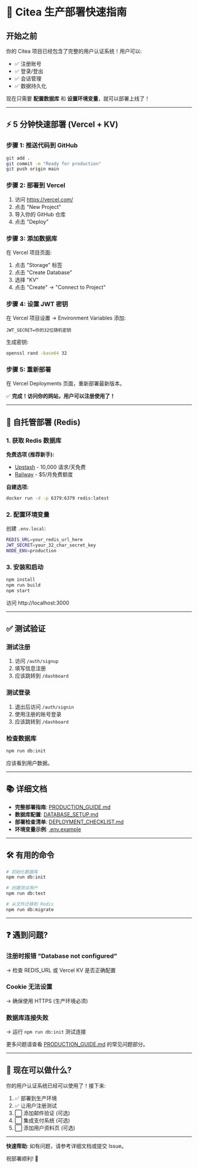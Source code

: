 # 🚀 Citea 生产部署快速指南

## 开始之前

你的 Citea 项目已经包含了完整的用户认证系统！用户可以:
- ✅ 注册账号
- ✅ 登录/登出
- ✅ 会话管理
- ✅ 数据持久化

现在只需要 **配置数据库** 和 **设置环境变量**，就可以部署上线了！

---

## ⚡ 5 分钟快速部署 (Vercel + KV)

### 步骤 1: 推送代码到 GitHub

```bash
git add .
git commit -m "Ready for production"
git push origin main
```

### 步骤 2: 部署到 Vercel

1. 访问 https://vercel.com/
2. 点击 "New Project"
3. 导入你的 GitHub 仓库
4. 点击 "Deploy"

### 步骤 3: 添加数据库

在 Vercel 项目页面:
1. 点击 "Storage" 标签
2. 点击 "Create Database"
3. 选择 "KV" 
4. 点击 "Create" → "Connect to Project"

### 步骤 4: 设置 JWT 密钥

在 Vercel 项目设置 → Environment Variables 添加:

```
JWT_SECRET=你的32位随机密钥
```

生成密钥:
```bash
openssl rand -base64 32
```

### 步骤 5: 重新部署

在 Vercel Deployments 页面，重新部署最新版本。

✅ **完成！访问你的网站，用户可以注册使用了！**

---

## 🔧 自托管部署 (Redis)

### 1. 获取 Redis 数据库

**免费选项 (推荐新手):**
- [Upstash](https://upstash.com/) - 10,000 请求/天免费
- [Railway](https://railway.app/) - $5/月免费额度

**自建选项:**
```bash
docker run -d -p 6379:6379 redis:latest
```

### 2. 配置环境变量

创建 `.env.local`:

```bash
REDIS_URL=your_redis_url_here
JWT_SECRET=your_32_char_secret_key
NODE_ENV=production
```

### 3. 安装和启动

```bash
npm install
npm run build
npm start
```

访问 http://localhost:3000

---

## ✅ 测试验证

### 测试注册
1. 访问 `/auth/signup`
2. 填写信息注册
3. 应该跳转到 `/dashboard`

### 测试登录
1. 退出后访问 `/auth/signin`
2. 使用注册的账号登录
3. 应该跳转到 `/dashboard`

### 检查数据库
```bash
npm run db:init
```

应该看到用户数据。

---

## 📚 详细文档

- **完整部署指南**: [PRODUCTION_GUIDE.md](./PRODUCTION_GUIDE.md)
- **数据库配置**: [DATABASE_SETUP.md](./DATABASE_SETUP.md)
- **部署检查清单**: [DEPLOYMENT_CHECKLIST.md](./DEPLOYMENT_CHECKLIST.md)
- **环境变量示例**: [.env.example](./.env.example)

---

## 🛠️ 有用的命令

```bash
# 初始化数据库
npm run db:init

# 创建测试用户
npm run db:test

# 从文件迁移到 Redis
npm run db:migrate
```

---

## ❓ 遇到问题?

### 注册时报错 "Database not configured"
→ 检查 REDIS_URL 或 Vercel KV 是否正确配置

### Cookie 无法设置
→ 确保使用 HTTPS (生产环境必须)

### 数据库连接失败
→ 运行 `npm run db:init` 测试连接

更多问题请查看 [PRODUCTION_GUIDE.md](./PRODUCTION_GUIDE.md) 的常见问题部分。

---

## 🎯 现在可以做什么?

你的用户认证系统已经可以使用了！接下来:

1. ✅ 部署到生产环境
2. ✅ 让用户注册测试
3. ⬜ 添加邮件验证 (可选)
4. ⬜ 集成支付系统 (可选)
5. ⬜ 添加用户资料页 (可选)

---

**快速帮助**: 如有问题，请参考详细文档或提交 Issue。

祝部署顺利! 🎉

